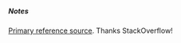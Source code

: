 ##### Notes

[Primary reference source](https://stackoverflow.com/questions/24319662/from-inside-of-a-docker-container-how-do-i-connect-to-the-localhost-of-the-mach). Thanks StackOverflow!
